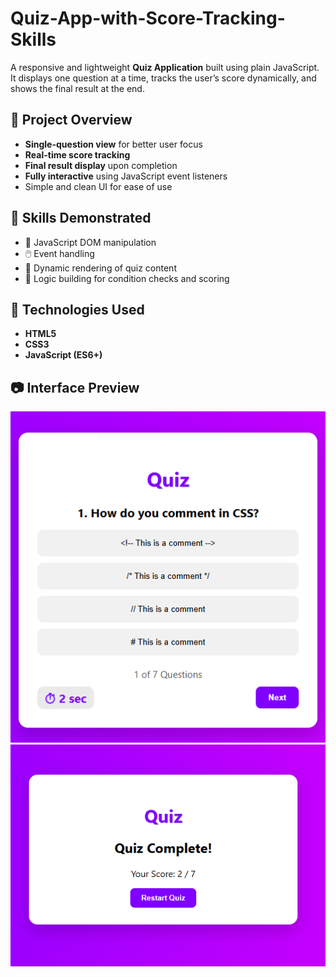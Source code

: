 # Quiz-App-with-Score-Tracking-Skills

A responsive and lightweight **Quiz Application** built using plain JavaScript. It displays one question at a time, tracks the user’s score dynamically, and shows the final result at the end.

## 🎯 Project Overview

* **Single-question view** for better user focus
* **Real-time score tracking**
* **Final result display** upon completion
* **Fully interactive** using JavaScript event listeners
* Simple and clean UI for ease of use

## 🔧 Skills Demonstrated

* 🎯 JavaScript DOM manipulation
* 🖱️ Event handling
* 🔄 Dynamic rendering of quiz content
* 🧠 Logic building for condition checks and scoring

## 🚀 Technologies Used

* **HTML5**
* **CSS3**
* **JavaScript (ES6+)**

## 📷 Interface Preview

![alt](https://github.com/fizzaaliawan/Quiz-App-with-Score-Tracking-Skills/blob/0fac5a07b8f89fecdc3861eb857701bb89bdf056/1.PNG)
![alt](https://github.com/fizzaaliawan/Quiz-App-with-Score-Tracking-Skills/blob/0fac5a07b8f89fecdc3861eb857701bb89bdf056/2.PNG)


